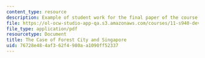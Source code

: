 ```yaml
---
content_type: resource
description: Example of student work for the final paper of the course.
file: https://ol-ocw-studio-app-qa.s3.amazonaws.com/courses/11-s940-development-planning-and-implementation-the-dialectic-of-theory-and-practice-fall-2015/76728e484af362f4980aa1090ff52337_MIT11_S940F15_FinalPaper.pdf
file_type: application/pdf
resourcetype: Document
title: The Case of Forest City and Singapore
uid: 76728e48-4af3-62f4-980a-a1090ff52337
---
```

